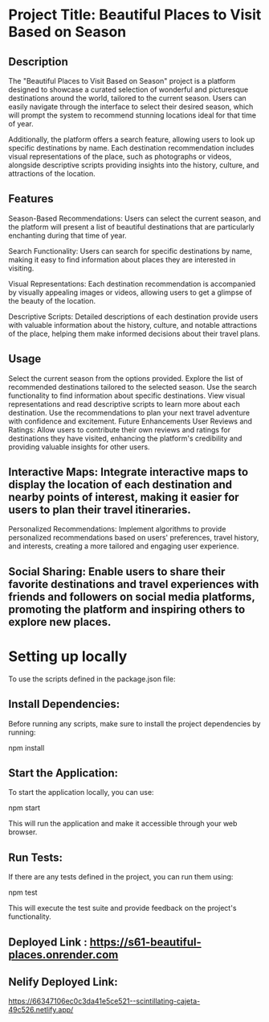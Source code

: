 # Project Title: Beautiful Places to Visit Based on Season

## Description

The "Beautiful Places to Visit Based on Season" project is a platform designed to showcase a curated selection of wonderful and picturesque destinations around the world, tailored to the current season. Users can easily navigate through the interface to select their desired season, which will prompt the system to recommend stunning locations ideal for that time of year.

Additionally, the platform offers a search feature, allowing users to look up specific destinations by name. Each destination recommendation includes visual representations of the place, such as photographs or videos, alongside descriptive scripts providing insights into the history, culture, and attractions of the location.

## Features

Season-Based Recommendations: Users can select the current season, and the platform will present a list of beautiful destinations that are particularly enchanting during that time of year.

Search Functionality: Users can search for specific destinations by name, making it easy to find information about places they are interested in visiting.

Visual Representations: Each destination recommendation is accompanied by visually appealing images or videos, allowing users to get a glimpse of the beauty of the location.

Descriptive Scripts: Detailed descriptions of each destination provide users with valuable information about the history, culture, and notable attractions of the place, helping them make informed decisions about their travel plans.

## Usage

Select the current season from the options provided.
Explore the list of recommended destinations tailored to the selected season.
Use the search functionality to find information about specific destinations.
View visual representations and read descriptive scripts to learn more about each destination.
Use the recommendations to plan your next travel adventure with confidence and excitement.
Future Enhancements
User Reviews and Ratings: Allow users to contribute their own reviews and ratings for destinations they have visited, enhancing the platform's credibility and providing valuable insights for other users.

## Interactive Maps: Integrate interactive maps to display the location of each destination and nearby points of interest, making it easier for users to plan their travel itineraries.

Personalized Recommendations: Implement algorithms to provide personalized recommendations based on users' preferences, travel history, and interests, creating a more tailored and engaging user experience.

## Social Sharing: Enable users to share their favorite destinations and travel experiences with friends and followers on social media platforms, promoting the platform and inspiring others to explore new places.

# Setting up locally

To use the scripts defined in the package.json file:

## Install Dependencies:

Before running any scripts, make sure to install the project dependencies by running:

npm install

## Start the Application:

To start the application locally, you can use:

npm start

This will run the application and make it accessible through your web browser.

## Run Tests:

If there are any tests defined in the project, you can run them using:

npm test

This will execute the test suite and provide feedback on the project's functionality.

## Deployed Link : https://s61-beautiful-places.onrender.com

## Nelify Deployed Link:

https://66347106ec0c3da41e5ce521--scintillating-cajeta-49c526.netlify.app/
